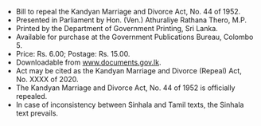 - Bill to repeal the Kandyan Marriage and Divorce Act, No. 44 of 1952.
- Presented in Parliament by Hon. (Ven.) Athuraliye Rathana Thero, M.P.
- Printed by the Department of Government Printing, Sri Lanka.
- Available for purchase at the Government Publications Bureau, Colombo 5.
- Price: Rs. 6.00; Postage: Rs. 15.00.
- Downloadable from www.documents.gov.lk.
- Act may be cited as the Kandyan Marriage and Divorce (Repeal) Act, No. XXXX of 2020.
- The Kandyan Marriage and Divorce Act, No. 44 of 1952 is officially repealed.
- In case of inconsistency between Sinhala and Tamil texts, the Sinhala text prevails.